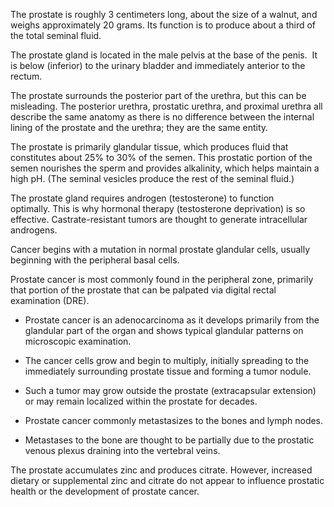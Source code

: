 The prostate is roughly 3 centimeters long, about the size of a walnut, and weighs approximately 20 grams. Its function is to produce about a third of the total seminal fluid.

The prostate gland is located in the male pelvis at the base of the penis.  It is below (inferior) to the urinary bladder and immediately anterior to the rectum.

The prostate surrounds the posterior part of the urethra, but this can be misleading. The posterior urethra, prostatic urethra, and proximal urethra all describe the same anatomy as there is no difference between the internal lining of the prostate and the urethra; they are the same entity.

The prostate is primarily glandular tissue, which produces fluid that constitutes about 25% to 30% of the semen. This prostatic portion of the semen nourishes the sperm and provides alkalinity, which helps maintain a high pH. (The seminal vesicles produce the rest of the seminal fluid.)

The prostate gland requires androgen (testosterone) to function optimally. This is why hormonal therapy (testosterone deprivation) is so effective. Castrate-resistant tumors are thought to generate intracellular androgens.

Cancer begins with a mutation in normal prostate glandular cells, usually beginning with the peripheral basal cells.

Prostate cancer is most commonly found in the peripheral zone, primarily that portion of the prostate that can be palpated via digital rectal examination (DRE).

- Prostate cancer is an adenocarcinoma as it develops primarily from the glandular part of the organ and shows typical glandular patterns on microscopic examination.

- The cancer cells grow and begin to multiply, initially spreading to the immediately surrounding prostate tissue and forming a tumor nodule.

- Such a tumor may grow outside the prostate (extracapsular extension) or may remain localized within the prostate for decades.

- Prostate cancer commonly metastasizes to the bones and lymph nodes.

- Metastases to the bone are thought to be partially due to the prostatic venous plexus draining into the vertebral veins.

The prostate accumulates zinc and produces citrate. However, increased dietary or supplemental zinc and citrate do not appear to influence prostatic health or the development of prostate cancer.